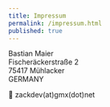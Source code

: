 ```yaml
---
title: Impressum
permalink: /impressum.html
published: true
---
```

Bastian Maier  
Fischeräckerstraße 2  
75417 Mühlacker  
GERMANY  
	
&#128231; zackdev(at)gmx(dot)net
